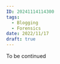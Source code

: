 ```yaml
---
ID: 20241114114300
tags:
  - Blogging
  - Forensics
date: 2022/11/17
draft: true
---
```


To be continued